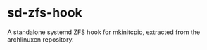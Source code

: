# sd-zfs-hook
A standalone systemd ZFS hook for mkinitcpio, extracted from the archlinuxcn repository.
